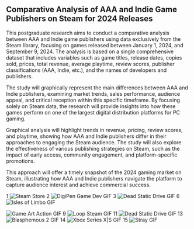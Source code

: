 ## Comparative Analysis of AAA and Indie Game Publishers on Steam for 2024 Releases

This postgraduate research aims to conduct a comparative analysis between AAA and Indie game publishers using data exclusively from the Steam library, focusing on games released between January 1, 2024, and September 9, 2024. The analysis is based on a single comprehensive dataset that includes variables such as game titles, release dates, copies sold, prices, total revenue, average playtime, review scores, publisher classifications (AAA, Indie, etc.), and the names of developers and publishers.

The study will graphically represent the main differences between AAA and Indie publishers, examining market trends, sales performance, audience appeal, and critical reception within this specific timeframe. By focusing solely on Steam data, the research will provide insights into how these games perform on one of the largest digital distribution platforms for PC gaming.

Graphical analysis will highlight trends in revenue, pricing, review scores, and playtime, showing how AAA and Indie publishers differ in their approaches to engaging the Steam audience. The study will also explore the effectiveness of various publishing strategies on Steam, such as the impact of early access, community engagement, and platform-specific promotions.

This approach will offer a timely snapshot of the 2024 gaming market on Steam, illustrating how AAA and Indie publishers navigate the platform to capture audience interest and achieve commercial success.


1
<img src="https://github.com/user-attachments/assets/5500cc5e-51ea-4bfc-94a2-9cb810a99eef" alt="Steam Store">
2
<img src="https://media.giphy.com/media/FLbIyZXtv31xo1aJXO/giphy.gif" alt="DigiPen Game Dev GIF">
3
<img src="https://media.giphy.com/media/komBYWfUANOlDXkzCO/giphy.gif" alt="Dead Static Drive GIF">
6
<img src="https://media.giphy.com/media/easKJOqFnx6kKNEIVa/giphy.gif" alt="Isles of Limbo GIF">

<img src="https://media.giphy.com/media/kPcCObcr1lyLa56Cfk/giphy.gif" alt="Game Art Action GIF">
9
<img src="https://media.giphy.com/media/mhXkWYQBTSAhX3zTEK/giphy.gif" alt="Loop Steam GIF">
11
<img src="https://media.giphy.com/media/gJlr0Fi0ULOGURcE7y/giphy.gif" alt="Dead Static Drive GIF">
13
<img src="https://media.giphy.com/media/yIzIjUwSIdMdZFclZq/giphy.gif" alt="Blasphemous 2 GIF">
14
<img src="https://media.giphy.com/media/RD8skH72jRPiOCAL8M/giphy.gif" alt="Xbox Series X|S GIF">
15
<img src="https://media.giphy.com/media/jpnqoxtSTvKMlpct9y/giphy.gif" alt="Stray GIF">

